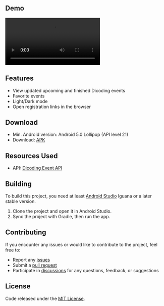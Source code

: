 ## Demo

<video src="https://github.com/user-attachments/assets/20c281bb-a4ad-4bc0-97a1-6396be0ada50"></video>

## Features

- View updated upcoming and finished Dicoding events
- Favorite events
- Light/Dark mode
- Open registration links in the browser

## Download

- Min. Android version: Android 5.0 Lollipop (API level 21)
- Download: [APK](https://github.com/raflizocky/Dicoding-Event/releases/tag/v1.0.0)

## Resources Used

- API: [Dicoding Event API](https://event-api.dicoding.dev/)

## Building

To build this project, you need at least [Android Studio](https://developer.android.com/studio) Iguana or a later stable version.

1. Clone the project and open it in Android Studio.  
2. Sync the project with Gradle, then run the app.  

## Contributing

If you encounter any issues or would like to contribute to the project, feel free to:

-   Report any [issues](https://github.com/raflizocky/Dicoding-Event/issues)
-   Submit a [pull request](https://github.com/raflizocky/Dicoding-Event/pulls)
-   Participate in [discussions](https://github.com/raflizocky/Dicoding-Event/discussions) for any questions, feedback, or suggestions

## License

Code released under the [MIT License](https://github.com/raflizocky/Dicoding-Event/blob/master/LICENSE).
